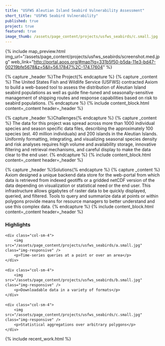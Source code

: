 ```yaml
---
title: "USFWS Aleutian Island Seabird Vulnerability Assessment"
short_title: "USFWS Seabird Vulnerability"
published: true
project: true
featured: true
image_thumb: /assets/page_content/projects/usfws_seabirds/c.small.jpg
---
```


{% include map_preview.html img_url="/assets/page_content/projects/usfws_seabirds/screenshot.med.jpg" web_link="http://portal.aoos.org/#map?lg=331b5f50-b5da-11e3-bd47-00219bfe5678&z=5&ll=56.17847%2C-174.17604" %}


{% capture _header %}The Project{% endcapture %}
{% capture _content %}
The United States Fish and Wildlife Service (USFWS) contracted Axiom to build a web-based tool to assess the distribution of Aleutian Island seabird populations as well as guide fine-tuned and seasonally-sensitive management of shipping routes and response capabilities based on risk to seabird populations.
{% endcapture %}
{% include content_block.html content=_content header=_header %}

{% capture _header %}Challenges{% endcapture %}
{% capture _content %}
The data for this project was spread across more than 1000 individual species and season specific data files, describing the approximately 100 species (est. 40 million individuals) and 200 islands in the Aleutian Islands. Uniformly formatting, integrating, and visualizing seasonal species density and risk analyses requires high volume and availability storage, innovative filtering and retrieval mechanisms, and careful display to make the data clear to the end user.
{% endcapture %}
{% include content_block.html content=_content header=_header %}

{% capture _header %}Solutions{% endcapture %}
{% capture _content %}
Axiom designed a unique backend data store for the web-portal from which data is retrieved from indexed geotiffs or a gridded netCDF version of the data depending on visualization or  statistical need or the end user. This infrastructure allows gigabytes of raster data to be quickly displayed, queried, and filtered. Tools to query and summarize data at points or within polygons provide means for resource managers to better understand and use this complex data.
{% endcapture %}
{% include content_block.html content=_content header=_header %}




<h3>Highlights</h3>
<div class="row">


	<div class="col-sm-4">
		<img src="/assets/page_content/projects/usfws_seabirds/a.small.jpg" class="img-responsive" />
		<p>Time-series queries at a point or over an area</p>
	</div>

	<div class="col-sm-4">
		<img src="/assets/page_content/projects/usfws_seabirds/b.small.jpg" class="img-responsive" />
		<p>Downloadable data in a variety of formats</p>
	</div>

	<div class="col-sm-4">
		<img src="/assets/page_content/projects/usfws_seabirds/c.small.jpg" class="img-responsive" />
		<p>Statistical aggregations over arbitrary polygons</p>
	</div>
</div>


{% include recent_work.html %}

<!-- {% capture _header %}Highlights{% endcapture %}
{% capture _content %}
<ul>
<li>Bird density summaries and visualization generated on the fly for user-defined areas</li>
<li>Fast filtering of datasets by relative rarity, time of year, and at multiple taxonomic levels</li>
</ul>
{% endcapture %}
{% include content_block.html content=_content header=_header %} -->

